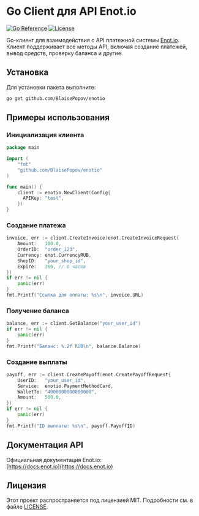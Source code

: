 # Go Client для API Enot.io

[![Go Reference](https://pkg.go.dev/badge/github.com/BlaisePopov/cloudpayments.svg)](https://pkg.go.dev/github.com/BlaisePopov/enotio)
[![License](https://img.shields.io/badge/license-MIT-blue.svg)](https://github.com/BlaisePopov/enotio/blob/main/LICENSE)

Go-клиент для взаимодействия с API платежной системы [Enot.io](https://enot.io). Клиент поддерживает все методы API, включая создание платежей, вывод средств, проверку баланса и другие.

## Установка

Для установки пакета выполните:

```bash
go get github.com/BlaisePopov/enotio
```

## Примеры использования

### Инициализация клиента

```go
package main

import (
    "fmt"
    "github.com/BlaisePopov/enotio"
)

func main() {
    client := enotio.NewClient(Config{
      APIKey: "test",
    })
}
```

### Создание платежа

```go
invoice, err := client.CreateInvoice(enot.CreateInvoiceRequest{
    Amount:   100.0,
    OrderID:  "order_123",
    Currency: enot.CurrencyRUB,
    ShopID:   "your_shop_id",
    Expire:   360, // 6 часов
})
if err != nil {
    panic(err)
}
fmt.Printf("Ссылка для оплаты: %s\n", invoice.URL)
```

### Получение баланса

```go
balance, err := client.GetBalance("your_user_id")
if err != nil {
    panic(err)
}
fmt.Printf("Баланс: %.2f RUB\n", balance.Balance)
```

### Создание выплаты

```go
payoff, err := client.CreatePayoff(enot.CreatePayoffRequest{
    UserID:   "your_user_id",
    Service:  enotio.PaymentMethodCard,
    WalletTo: "4000000000000000",
    Amount:   500.0,
})
if err != nil {
    panic(err)
}
fmt.Printf("ID выплаты: %s\n", payoff.PayoffID)
```

## Документация API
Официальная документация Enot.io:  
[https://docs.enot.io](https://docs.enot.io)

## Лицензия
Этот проект распространяется под лицензией MIT. Подробности см. в файле [LICENSE](LICENSE).